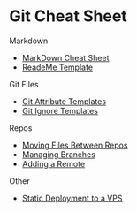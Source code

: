 # Git Cheat Sheet

Markdown
* [MarkDown Cheat Sheet](https://github.com/adam-p/markdown-here/wiki/Markdown-Cheatsheet)
* [ReadeMe Template](https://gist.github.com/robertschaedler3/d1ccc6b25b37aac82a22048f9974beb1)

Git Files
* [Git Attribute Templates](https://github.com/robertschaedler3/gitattributes)
* [Git Ignore Templates](https://github.com/robertschaedler3/gitignore)

Repos
* [Moving Files Between Repos](./move_files_between_repos.md)
* [Managing Branches](https://github.com/Kunena/Kunena-Forum/wiki/Create-a-new-branch-with-git-and-manage-branches)
* [Adding a Remote](https://help.github.com/en/github/using-git/adding-a-remote)

Other
* [Static Deployment to a VPS](https://www.digitalocean.com/community/tutorials/how-to-set-up-automatic-deployment-with-git-with-a-vps)
